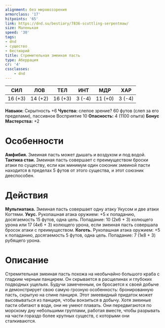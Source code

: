 ```yaml
---
alignment: без мировоззрения
armorclass: '17'
hitpoints: '65'
link: https://dnd.su/bestiary/7836-scuttling-serpentmaw/
size: Маленькая
speed: '30'
tags:
- dnd
- существо
- бестиарий
title: Стремительная змеиная пасть
type: Аберрация
cr: '4'
cssclasses:
    - dnd
---
```



| СИЛ | ЛОВ | ТЕЛ | ИНТ | МДР | ХАР |
|---|---|---|---|---|---|
| 16 (+3) | 14 (+2) | 16 (+3) | 3 (-4) | 11 (+0) | 3 (-4) |
**Навыки:** Скрытность +6
**Чувства:** слепое зрение? 60 футов (слеп за его пределами), пассивное Восприятие 10
**Опасность:** 4 (1100 опыта)
**Бонус Мастерства:** +2


# Особенности
**Амфибия.** Змеиная пасть может дышать и воздухом и под водой.
**Тактика стаи.** Змеиная пасть совершает с преимуществом броски атаки по существу, если как минимум один союзник змеиной пасти находится в пределах 5 футов от этого существа, и этот союзник дееспособен.


# Действия
**Мультиатака.** Змеиная пасть совершает одну атаку Укусом и две атаки Когтями.
**Укус.** Рукопашная атака оружием: +5 к попаданию, досягаемость 15 футов, одна цель. Попадание: 10 (2к6 + 3) колющего урона или 17 (4к6 + 3) колющего урона, если змеиная пасть совершала бросок атаки с преимуществом.
**Коготь.** Рукопашная атака оружием: +5 к попаданию, досягаемость 5 футов, одна цель. Попадание: 7 (1к8 + 3) рубящего урона.


# Описание
Стремительная змеиная пасть похожа на необычайно большого краба с гладким черным панцирем. Он скрывается в расщелинах и глубоких подводных ущельях. Будучи замеченным, он бросается к своей добыче и демонстрирует свою самую грозную особенность: бронированную пасть, скрытую на спине панциря. Этот змеевидный придаток может высовываться из панциря, чтобы вонзиться в добычу. Хотя змеиные пасти обитают в воде, они не умеют плавать. Они передвигаются по морскому дну небольшими группами, работая вместе, чтобы разрывать на части гораздо более крупных существ, с которыми они сталкиваются.